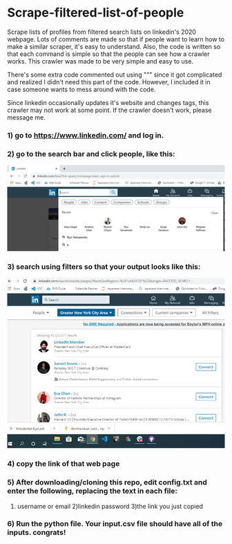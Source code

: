 # Scrape-filtered-list-of-people
 Scrape lists of profiles from filtered search lists on linkedin's 2020 webpage.
 Lots of comments are made so that if people want to learn how to make a similar
 scraper, it's easy to understand. Also, the code is written so that each command
 is simple so that the people can see how a crawler works. This crawler was made
 to be very simple and easy to use.
 
 There's some extra code commented out using """ since it got complicated and realized
 I didn't need this part of the code. However, I included it in case someone wants to
 mess around with the code.
 
 Since linkedin occasionally updates it's website and changes tags, this crawler
 may not work at some point. If the crawler doesn't work, please message me.
 
### 1) go to https://www.linkedin.com/ and log in.

### 2) go to the search bar and click people, like this:

![](Images/Save.PNG)

### 3) search using filters so that your output looks like this:

![](Images/likeThis.PNG)

### 4) copy the link of that web page

### 5) After downloading/cloning this repo, edit config.txt and enter the following, replacing the text in each file:
1) username or email 
2)linkedin password 
3)the link you just copied

### 6) Run the python file. Your input.csv file should have all of the inputs. congrats!
